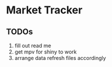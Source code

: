 # Market Tracker

## TODOs

1. fill out read me
2. get mpv for shiny to work
3. arrange data refresh files accordingly
